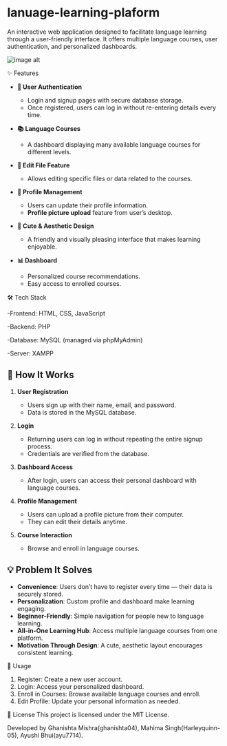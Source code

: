 # lanuage-learning-plaform
An interactive web application designed to facilitate language learning through a user-friendly interface. It offers multiple language courses, user authentication, and personalized dashboards.

![image alt](https://github.com/ghanishta04/lanuage-learning-plaform/blob/824af0bc2ed6a720951a9f502335c80bf92b1574/Screenshots/Screenshot.jpeg)

✨ Features
- **🔑 User Authentication**
  - Login and signup pages with secure database storage.
  - Once registered, users can log in without re-entering details every time.
  
- **📚 Language Courses**
  - A dashboard displaying many available language courses for different levels.
  
- **📝 Edit File Feature**
  - Allows editing specific files or data related to the courses.

- **👤 Profile Management**
  - Users can update their profile information.
  - **Profile picture upload** feature from user’s desktop.

- **🎨 Cute & Aesthetic Design**
  - A friendly and visually pleasing interface that makes learning enjoyable.

- **📊 Dashboard**
  - Personalized course recommendations.
  - Easy access to enrolled courses.

🛠️ Tech Stack

-Frontend: HTML, CSS, JavaScript

-Backend: PHP

-Database: MySQL (managed via phpMyAdmin)

-Server: XAMPP

## 🚀 How It Works

1. **User Registration**  
   - Users sign up with their name, email, and password.
   - Data is stored in the MySQL database.

2. **Login**  
   - Returning users can log in without repeating the entire signup process.
   - Credentials are verified from the database.

3. **Dashboard Access**  
   - After login, users can access their personal dashboard with language courses.

4. **Profile Management**  
   - Users can upload a profile picture from their computer.
   - They can edit their details anytime.

5. **Course Interaction**  
   - Browse and enroll in language courses.

## 💡 Problem It Solves

- **Convenience**: Users don’t have to register every time — their data is securely stored.
- **Personalization**: Custom profile and dashboard make learning engaging.
- **Beginner-Friendly**: Simple navigation for people new to language learning.
- **All-in-One Learning Hub**: Access multiple language courses from one platform.
- **Motivation Through Design**: A cute, aesthetic layout encourages consistent learning.

🧪 Usage
1. Register: Create a new user account.
2. Login: Access your personalized dashboard.
3. Enroll in Courses: Browse available language courses and enroll.
4. Edit Profile: Update your personal information as needed.

📄 License
This project is licensed under the MIT License.

Developed by Ghanishta Mishra(ghanishta04), Mahima Singh(Harleyquinn-05), Ayushi Bhui(ayu7714). 

